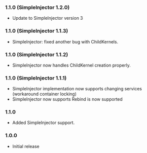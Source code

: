 ﻿### 1.1.0 (SimpleInjector 1.2.0)

 * Update to SimpleInjector version 3

### 1.1.0 (SimpleInjector 1.1.3)

 * SimpleInjector: fixed another bug with ChildKernels.

### 1.1.0 (SimpleInjector 1.1.2)

 * SimpleInjector now handles ChildKernel creation properly.

### 1.1.0 (SimpleInjector 1.1.1)

 * SimpleInjector implementation now supports changing services (workaround container locking)
 * SimpleInjector now supports Rebind is now supported

### 1.1.0

 * Added SimpleInjector support.

### 1.0.0

 * Initial release
